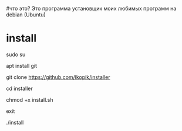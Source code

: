 #что это?
Это программа установщик моих любимых программ на debian (Ubuntu)



# install
sudo su

apt install git

git clone https://github.com/lkopik/installer

cd installer

chmod +x install.sh

exit

./install





